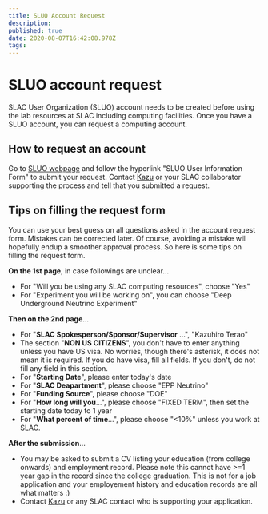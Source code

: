 ```yaml
---
title: SLUO Account Request 
description: 
published: true
date: 2020-08-07T16:42:08.978Z
tags: 
---
```


# SLUO account request
SLAC User Organization (SLUO) account needs to be created before using the lab resources at SLAC including computing facilities. Once you have a SLUO account, you can request a computing account.

## How to request an account
Go to [SLUO webpage](https://www-group.slac.stanford.edu/sluo/) and follow the hyperlink "SLUO User Information Form" to submit your request. Contact [Kazu](mailto:kterao@slac.stanford.edu) or your SLAC collaborator supporting the process and tell that you submitted a request.

## Tips on filling the request form
You can use your best guess on all questions asked in the account request form. Mistakes can be corrected later. Of course, avoiding a mistake will hopefully endup a smoother approval process. So here is some tips on filling the request form.

**On the 1st page**, in case followings are unclear...
*  For "Will you be using any SLAC computing resources", choose "Yes"
*  For "Experiment you will be working on", you can choose "Deep Underground Neutrino Experiment"

**Then on the 2nd page**...
*  For "**SLAC Spokesperson/Sponsor/Supervisor** ...", "Kazuhiro Terao"
*  The section "**NON US CITIZENS**", you don't have to enter anything unless you have US visa. No worries, though there's asterisk, it does not mean it is required. If you do have visa, fill all fields. If you don't, do not fill any field in this section. 
*  For "**Starting Date**", please enter today's date
*  For "**SLAC Deapartment**", please choose "EPP Neutrino"
*  For "**Funding Source**", please choose "DOE"
*  For "**How long will you**...", please choose "FIXED TERM", then set the starting date today to 1 year
*  For "**What percent of time**...", please choose "<10%" unless you work at SLAC.

**After the submission**...
*  You may be asked to submit a CV listing your education (from college onwards) and employment record. Please note this cannot have >=1 year gap in the record since the college graduation. This is not for a job application and your employement history and education records are all what matters :)
* Contact [Kazu](mailto:kterao@slac.stanford.edu) or any SLAC contact who is supporting your application.